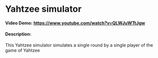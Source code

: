 # Yahtzee simulator
#### Video Demo: https://www.youtube.com/watch?v=QLWJuWTtJgw
#### Description:
This Yahtzee simulator simulates a single round by a single player of the game of Yahtzee
